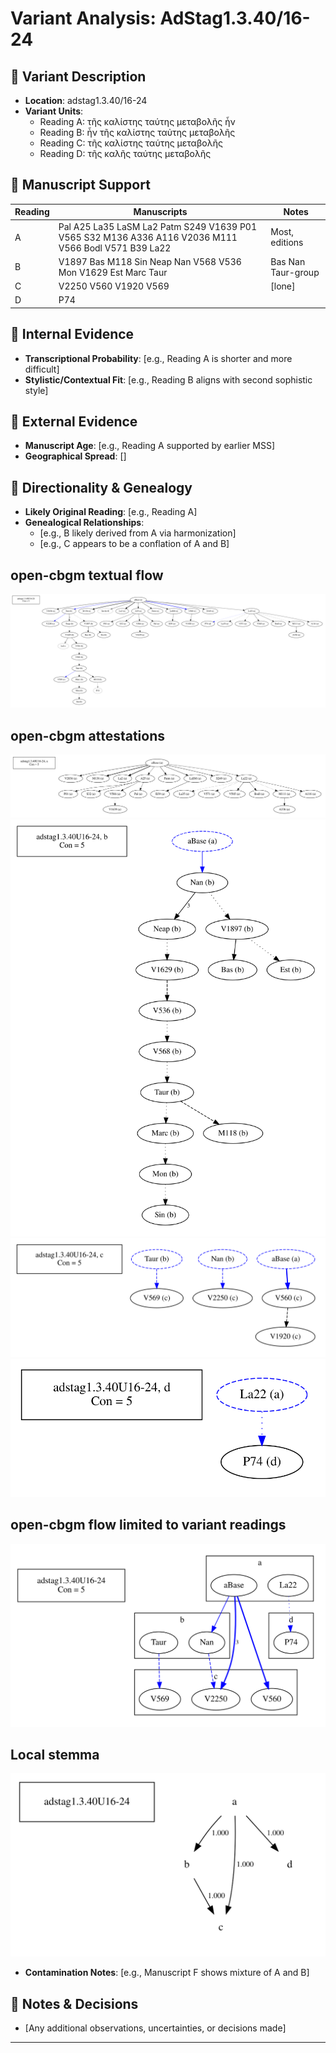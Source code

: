 # Variant Analysis: AdStag1.3.40/16-24

## 📌 Variant Description
- **Location**: adstag1.3.40/16-24
- **Variant Units**: 
  - Reading A: τῆς καλίστης ταύτης μεταβολῆς ἦν
  - Reading B: ἦν τῆς καλίστης ταὐτης μεταβολῆς
  - Reading C: τῆς καλίστης ταύτης μεταβολῆς
  - Reading D: τῆς καλῆς ταύτης μεταβολῆς

## 🧬 Manuscript Support
| Reading | Manuscripts | Notes |
|--------|-------------|-------|
| A      | Pal A25 La35 LaSM La2 Patm S249 V1639 P01 V565 S32 M136 A336 A116 V2036 M111 V566 Bodl V571 B39 La22 | Most, editions |
| B      | V1897 Bas M118 Sin Neap Nan V568 V536 Mon V1629 Est Marc Taur| Bas Nan Taur-group |
| C      | V2250 V560 V1920 V569| [lone] |
| D      | P74 ||

## 🧠 Internal Evidence
- **Transcriptional Probability**: [e.g., Reading A is shorter and more difficult]
- **Stylistic/Contextual Fit**: [e.g., Reading B aligns with second sophistic style]

## 🧭 External Evidence
- **Manuscript Age**: [e.g., Reading A supported by earlier MSS]
- **Geographical Spread**: []

## 🔄 Directionality & Genealogy
- **Likely Original Reading**: [e.g., Reading A]
- **Genealogical Relationships**:
  - [e.g., B likely derived from A via harmonization]
  - [e.g., C appears to be a conflation of A and B]
## open-cbgm textual flow ##
![adstag1.3.40U16-24](flow/adstag1.3.40U16-24-textual-flow.svg "adstag1.3.40U16-24")
## open-cbgm attestations ##
![adstag1.3.40U16-24Ra](attestations/adstag1.3.40U16-24Ra-coherence-attestations.svg "adstag1.3.40U16-24Ra")   
![adstag1.3.40U16-24Rb](attestations/adstag1.3.40U16-24Rb-coherence-attestations.svg "adstag1.3.40U16-24Rb")   
![adstag1.3.40U16-24Rc](attestations/adstag1.3.40U16-24Rc-coherence-attestations.svg "adstag1.3.40U16-24Rc")   
![adstag1.3.40U16-24Rd](attestations/adstag1.3.40U16-24Rd-coherence-attestations.svg "adstag1.3.40U16-24Rd")   
## open-cbgm flow limited to variant readings ##
![adstag1.3.40U16-24](variants/adstag1.3.40U16-24-coherence-variants.svg "adstag1.3.40U16-24")
## Local stemma ##
![adstag1.3.40U16-24](local/adstag1.3.40U16-24-local-stemma.svg "adstag1.3.40U16-24")

- **Contamination Notes**: [e.g., Manuscript F shows mixture of A and B]

## 📝 Notes & Decisions
- [Any additional observations, uncertainties, or decisions made]

---